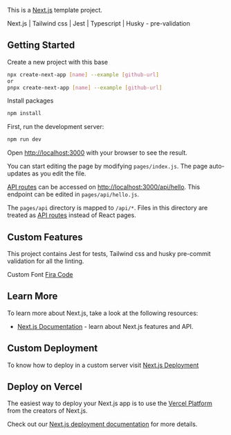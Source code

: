 This is a [Next.js](https://nextjs.org/) template project.

Next.js | Tailwind css | Jest | Typescript | Husky - pre-validation

## Getting Started

Create a new project with this base

```bash
npx create-next-app [name] --example [github-url]
or
pnpx create-next-app [name] --example [github-url]
```

Install packages

```bash
npm install
```

First, run the development server:

```bash
npm run dev
```

Open [http://localhost:3000](http://localhost:3000) with your browser to see the result.

You can start editing the page by modifying `pages/index.js`. The page auto-updates as you edit the file.

[API routes](https://nextjs.org/docs/api-routes/introduction) can be accessed on [http://localhost:3000/api/hello](http://localhost:3000/api/hello). This endpoint can be edited in `pages/api/hello.js`.

The `pages/api` directory is mapped to `/api/*`. Files in this directory are treated as [API routes](https://nextjs.org/docs/api-routes/introduction) instead of React pages.

## Custom Features

This project contains Jest for tests, Tailwind css and husky pre-commit validation for all the linting.

Custom Font [Fira Code](https://github.com/tonsky/FiraCodee)

## Learn More

To learn more about Next.js, take a look at the following resources:

- [Next.js Documentation](https://nextjs.org/docs) - learn about Next.js features and API.

## Custom Deployment

To know how to deploy in a custom server visit [Next.js Deployment](https://nextjs.org/docs/deployment)

## Deploy on Vercel

The easiest way to deploy your Next.js app is to use the [Vercel Platform](https://vercel.com/new?utm_medium=default-template&filter=next.js&utm_source=create-next-app&utm_campaign=create-next-app-readme) from the creators of Next.js.

Check out our [Next.js deployment documentation](https://nextjs.org/docs/deployment) for more details.

